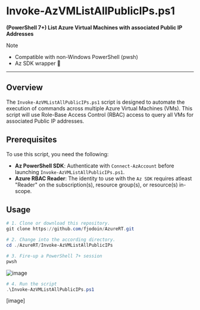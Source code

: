# Invoke-AzVMListAllPublicIPs.ps1  
**(PowerShell 7+) List Azure Virtual Machines with associated Public IP Addresses**
> [!NOTE]
> - Compatible with non-Windows PowerShell (pwsh)
> - Az SDK wrapper 🌯

---

## Overview  
The `Invoke-AzVMListAllPublicIPs.ps1` script is designed to automate the execution of commands across multiple Azure Virtual Machines (VMs). This script will use Role-Base Access Control (RBAC) access to query all VMs for associated Public IP addresses.  

## Prerequisites  
To use this script, you need the following:  

- **Az PowerShell SDK**: Authenticate with `Connect-AzAccount` before launching `Invoke-AzVMListAllPublicIPs.ps1`.
- **Azure RBAC Reader**: The identity to use with the `Az SDK` requires atleast "Reader" on the subscription(s), resource group(s), or resource(s) in-scope.
  
## Usage  

  ```powershell
  # 1. Clone or download this repository.
  git clone https://github.com/fjodoin/AzureRT.git

  # 2. Change into the according directory.
  cd ./AzureRT/Invoke-AzVMListAllPublicIPs

  # 3. Fire-up a PowerShell 7+ session  
  pwsh
  ```

  ![image](https://github.com/user-attachments/assets/e12868a8-1096-4aa6-8a70-4f771902acd3)


  ```powershell
  # 4. Run the script 
  .\Invoke-AzVMListAllPublicIPs.ps1
  ```

  [image]
